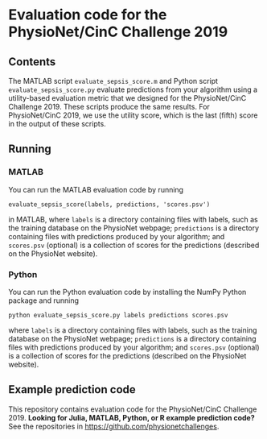 # Evaluation code for the PhysioNet/CinC Challenge 2019

## Contents

The MATLAB script `evaluate_sepsis_score.m` and Python script `evaluate_sepsis_score.py` evaluate predictions from your algorithm using a utility-based evaluation metric that we designed for the PhysioNet/CinC Challenge 2019.  These scripts produce the same results.  For PhysioNet/CinC 2019, we use the utility score, which is the last (fifth) score in the output of these scripts.

## Running

### MATLAB

You can run the MATLAB evaluation code by running

    evaluate_sepsis_score(labels, predictions, 'scores.psv')

in MATLAB, where `labels` is a directory containing files with labels, such as the training database on the PhysioNet webpage; `predictions` is a directory containing files with predictions produced by your algorithm; and `scores.psv` (optional) is a collection of scores for the predictions (described on the PhysioNet website).

### Python

You can run the Python evaluation code by installing the NumPy Python package and running

    python evaluate_sepsis_score.py labels predictions scores.psv

where `labels` is a directory containing files with labels, such as the training database on the PhysioNet webpage; `predictions` is a directory containing files with predictions produced by your algorithm; and `scores.psv` (optional) is a collection of scores for the predictions (described on the PhysioNet website).

## Example prediction code

This repository contains evaluation code for the PhysioNet/CinC Challenge 2019.  **Looking for Julia, MATLAB, Python, or R example prediction code?**  See the repositories in <https://github.com/physionetchallenges>.
